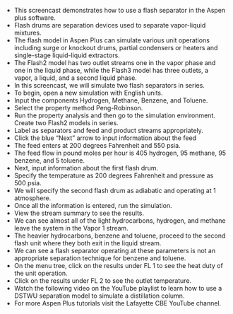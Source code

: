 - This screencast demonstrates how to use a flash separator in the Aspen plus software.
- Flash drums are separation devices used to separate vapor-liquid mixtures. 
- The flash model in Aspen Plus can simulate various unit operations including surge or knockout drums, partial condensers or heaters and single-stage liquid-liquid extractors.
- The Flash2 model has two outlet streams one in the vapor phase and one in the liquid phase, while the Flash3 model has three outlets, a vapor, a liquid, and a second liquid phase.
- In this screencast, we will simulate two flash separators in series.
- To begin, open a new simulation with English units.
- Input the components Hydrogen, Methane, Benzene, and Toluene.
- Select the property method Peng-Robinson.
- Run the property analysis and then go to the simulation environment.
Create two Flash2 models in series.
- Label as separators and feed and product streams appropriately.
- Click the blue “Next” arrow to input information about the feed 
- The feed enters at 200 degrees Fahrenheit and 550 psia.
- The feed flow in pound moles per hour is 405 hydrogen, 95 methane, 95 benzene, and 5 toluene.
- Next, input information about the first flash drum. 
- Specify the temperature as 200 degrees Fahrenheit and pressure as 500 psia. 
- We will specify the second flash drum as adiabatic and operating at 1 atmosphere.
- Once all the information is entered, run the simulation. 
- View the stream summary to see the results.
- We can see almost all of the light hydrocarbons, hydrogen, and methane leave the system in the Vapor 1 stream.
- The heavier hydrocarbons, benzene and toluene, proceed to the second flash unit where they both exit in the liquid stream. 
- We can see a flash separator operating at these parameters is not an appropriate separation technique for benzene and toluene.
- On the menu tree, click on the results under FL 1 to see the heat duty of the unit operation. 
- Click on the results under FL 2 to see the outlet temperature.
- Watch the following video on the YouTube playlist to learn how to use a DSTWU separation model to simulate a distillation column.
- For more Aspen Plus tutorials visit the Lafayette CBE YouTube channel.
